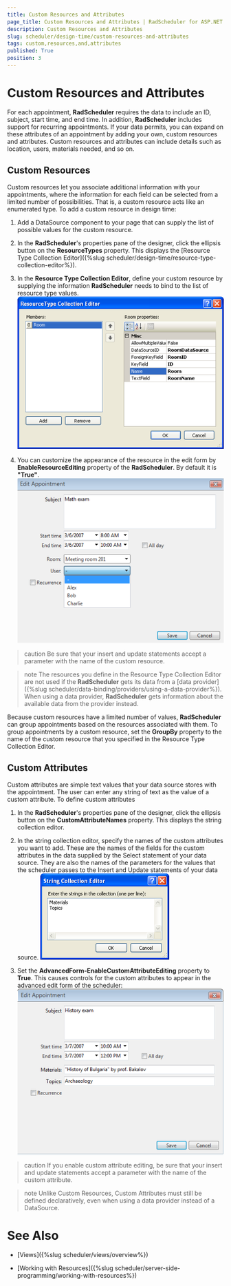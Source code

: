 ```yaml
---
title: Custom Resources and Attributes
page_title: Custom Resources and Attributes | RadScheduler for ASP.NET AJAX Documentation
description: Custom Resources and Attributes
slug: scheduler/design-time/custom-resources-and-attributes
tags: custom,resources,and,attributes
published: True
position: 3
---
```


# Custom Resources and Attributes



For each appointment, **RadScheduler** requires the data to include an ID, subject, start time, and end time. In addition, **RadScheduler** includes support for recurring appointments. If your data permits, you can expand on these attributes of an appointment by adding your own, custom resources and attributes. Custom resources and attributes can include details such as location, users, materials needed, and so on.

## Custom Resources

Custom resources let you associate additional information with your appointments, where the information for each field can be selected from a limited number of possibilities. That is, a custom resource acts like an enumerated type. To add a custom resource in design time:

1. Add a DataSource component to your page that can supply the list of possible values for the custom resource.

1. In the **RadScheduler**'s properties pane of the designer, click the ellipsis button on the **ResourceTypes** property. This displays the [Resource Type Collection Editor]({%slug scheduler/design-time/resource-type-collection-editor%}).

1. In the **Resource Type Collection Editor**, define your custom resource by supplying the information **RadScheduler** needs to bind to the list of resource type values.
![Resource Type Collection Editor](images/scheduler_resourcetypecollectioneditor.png)

1. You can customize the appearance of the resource in the edit form by **EnableResourceEditing** property of the **RadScheduler**. By default it is **"True"**.
![Resource Edit Form](images/scheduler_resourceeditform.png)

>caution Be sure that your insert and update statements accept a parameter with the name of the custom resource.
>


>note The resources you define in the Resource Type Collection Editor are not used if the **RadScheduler** gets its data from a [data provider]({%slug scheduler/data-binding/providers/using-a-data-provider%}). When using a data provider, **RadScheduler** gets information about the available data from the provider instead.
>


Because custom resources have a limited number of values, **RadScheduler** can group appointments based on the resources associated with them. To group appointments by a custom resource, set the **GroupBy** property to the name of the custom resource that you specified in the Resource Type Collection Editor.

## Custom Attributes

Custom attributes are simple text values that your data source stores with the appointment. The user can enter any string of text as the value of a custom attribute. To define custom attributes

1. In the **RadScheduler**'s properties pane of the designer, click the ellipsis button on the **CustomAttributeNames** property. This displays the string collection editor.

1. In the string collection editor, specify the names of the custom attributes you want to add. These are the names of the fields for the custom attributes in the data supplied by the Select statement of your data source. They are also the names of the parameters for the values that the scheduler passes to the Insert and Update statements of your data source.
![Custom Attributes](images/scheduler_customattributes.png)

1. Set the **AdvancedForm-EnableCustomAttributeEditing** property to **True**. This causes controls for the custom attributes to appear in the advanced edit form of the scheduler:
![Custom Attribute Editor](images/scheduler_customattributeeditor.png)

>caution If you enable custom attribute editing, be sure that your insert and update statements accept a parameter with the name of the custom attribute.
>


>note Unlike Custom Resources, Custom Attributes must still be defined declaratively, even when using a data provider instead of a DataSource.
>


# See Also

 * [Views]({%slug scheduler/views/overview%})

 * [Working with Resources]({%slug scheduler/server-side-programming/working-with-resources%})
